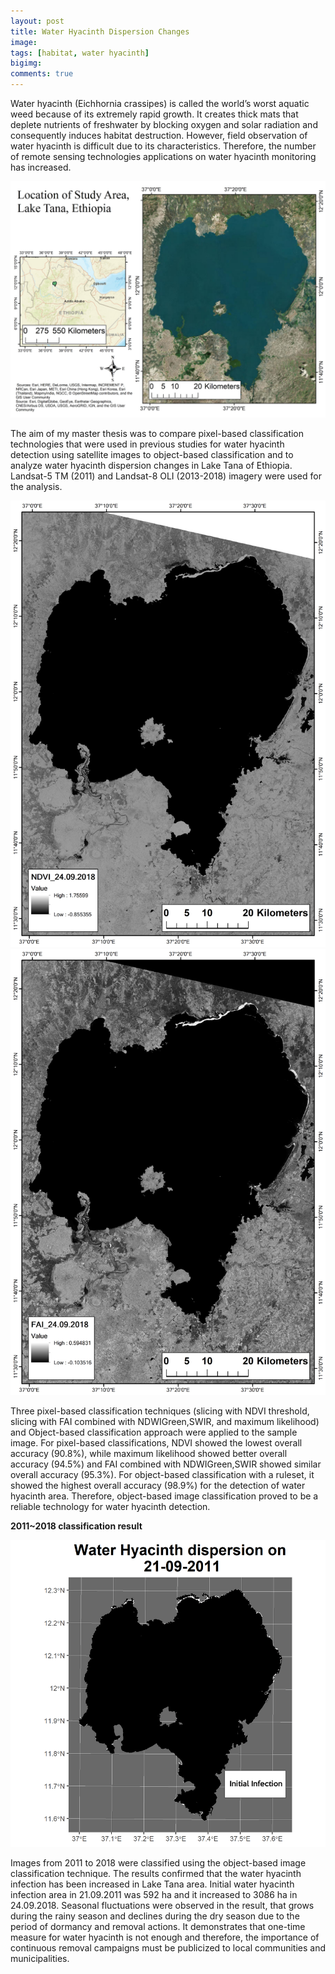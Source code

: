 ```yaml
---
layout: post
title: Water Hyacinth Dispersion Changes
image: 
tags: [habitat, water hyacinth]
bigimg: 
comments: true
---
```


Water hyacinth (Eichhornia crassipes) is called the world’s worst aquatic weed because of its extremely rapid growth. It creates thick mats that deplete nutrients of freshwater by blocking oxygen and solar radiation and consequently induces habitat destruction. However, field observation of water hyacinth is difficult due to its characteristics. Therefore, the number of remote sensing technologies applications on water hyacinth monitoring has increased.

![map_frame](/img/frame_main.jpg)

The aim of my master thesis was to compare pixel-based classification technologies that were used in previous studies for water hyacinth detection using satellite images to object-based classification and to analyze water hyacinth dispersion changes in Lake Tana of Ethiopia. Landsat-5 TM (2011) and Landsat-8 OLI (2013-2018) imagery were used for the analysis.

![map_ndvi](/img/20180924_mappedndvi.jpg)
![map_fai](/img/20180924_mappedfai.jpg)

Three pixel-based classification techniques (slicing with NDVI threshold, slicing with FAI combined with NDWIGreen,SWIR, and maximum likelihood) and Object-based classification approach were applied to the sample image.
For pixel-based classifications, NDVI showed the lowest overall accuracy (90.8%), while maximum likelihood showed better overall accuracy (94.5%) and FAI combined with NDWIGreen,SWIR showed similar overall accuracy (95.3%). For object-based classification with a ruleset, it showed the highest overall accuracy (98.9%) for the detection of water hyacinth area. Therefore, object-based image classification proved to be a reliable technology for water hyacinth detection.

**2011~2018 classification result**

![habitat](/img/habitat.gif)

Images from 2011 to 2018 were classified using the object-based image classification technique. The results confirmed that the water hyacinth infection has been increased in Lake Tana area. Initial water hyacinth infection area in 21.09.2011 was 592 ha and it increased to 3086 ha in 24.09.2018. Seasonal fluctuations were observed in the result, that grows during the rainy season and declines during the dry season due to the period of dormancy and removal actions. It demonstrates that one-time measure for water hyacinth is not enough and therefore, the importance of continuous removal campaigns must be publicized to local communities and municipalities.
